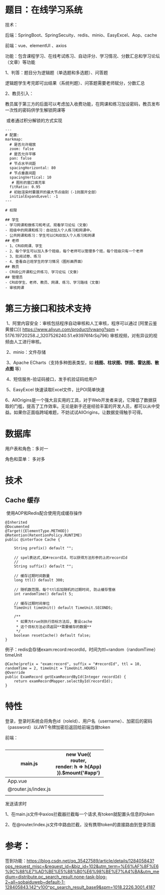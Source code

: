 



# 题目：在线学习系统

技术：

后端：SpringBoot、SpringSecuity、redis、minio、EasyExcel、Aop、cache

前端：vue、elementUI 、axios

功能：包含课程学习、在线考试练习、自动评分、学习情况、分数汇总和学习论坛（文章）等功能

1、判答：题目分为逻辑题（单选题和多选题）、问答题

​	逻辑题学生考完即可出结果（系统判题）、问答题需要老师赋分，分数汇总

2、教员引入：

​	教员属于第三方的后面可以考虑加入收费功能，在网课和练习加设密码，教员发布一次性的密码供学生解锁网课等

​	或者通过积分解锁的方式实现

```markmap
---
# 配置:
markmap:
  # 是否允许缩放
  zoom: false
  # 是否允许平移
  pan: false
  # 节点水平间距
  spacingHorizontal: 80
  # 节点垂直间距
  spacingVertical: 10
   # 图形的窗口填充率
  fitRatio: 0.95
  # 初始渲染时要展开的最大节点级别（-1则展开全部）
  initialExpandLevel: -1
---

# 权限

## 学生
- 学习网课和做练习和考试、观看学习论坛（文章）
- 班级中的网课和练习：自动加入个人练习和网课中，
- 公共网课和练习：学生可以CRUD加入个人练习和网课
## 老师
- 1、CRUD网课、学生
- 2、每个学生可以加入多个班级，每个老师可以管理多个班，每个班级只有一个老师
- 3、批阅试卷、练习
- 4、查看自己班学生的学习情况（图形画界面）
## 教员
- CRUD公开课和公开练习、学习论坛（文章）
## 管理员
- CRUD学生、老师、教员、网课、练习、学习路线（文章）
- 审核网课
```



# 第三方接口和技术支持



​	1、阿里内容安全：审核包括程序自动审核和人工审核，程序可以通过 [阿里云鉴黄接口]( https://www.aliyun.com/product/lvwang?spm = 5176.19720258.J_3207526240.51.e93976f4rSq796) 审核视频，对有异议的视频由人工进行审核。

​	2、minio：文件存储

​    3、Apache ECharts（支持多种图表类型，如 **线图、柱状图、饼图、雷达图、散点图** 等）

​    4、短信服务-验证码接口，发手机验证码给用户

​	5、EasyExcel 快速读取Excel文件，比POI简单快速

​	6、AllOrigins是一个强大且实用的工具，对于Web开发者来说，它降低了数据获取的门槛，提高了工作效率。无论是新手还是经验丰富的开发人员，都可以从中受益。如果你正面临跨域难题，不妨试试AllOrigins，让数据变得触手可得。





# 数据库

用户表和角色：多对一

角色和菜单： 多对多





# 技术

## Cache 缓存

​	使用AOP和Redis配合使用完成缓存操作

```
@Inherited
@Documented
@Target({ElementType.METHOD})
@Retention(RetentionPolicy.RUNTIME)
public @interface Cache {

    String prefix() default "";

    // spel表达式,如#recordId，可以获得方法形参的上的recordId
    //
    String suffix() default "";

    // 缓存过期时间数量
    long ttl() default 300;

    // 随机数范围，每个ttl后加随机的过期时间, 防止缓存雪崩
    int randomTime() default 5;

    // 缓存过期时间单位
    TimeUnit timeUnit() default TimeUnit.SECONDS;

    /**
     * 如果为true则执行目标方法后, 重设cache
     * 这个目标方法必须返回**需要缓存的数据**
     */
    boolean resetCache() default false;
}
```

例子：redis会存储exam:record:recordId，时间为ttl+random（randomTime）   timeUnit

```
@Cache(prefix = "exam:record", suffix = "#recordId", ttl = 10, randomTime = 2, timeUnit = TimeUnit.HOURS)
@Override
public ExamRecord getExamRecordById(Integer recordId) {
    return examRecordMapper.selectById(recordId);
}
```





# 特性

登录，登录时系统会将角色id（roleId）、用户名（username）、加密后的密码（password）以JWT令牌加密后返回给前端当做token

前端：





```

```





| main.js             | new Vue({<br/>  router,<br/>  render: h => h(App)<br/>}).$mount('#app') |
| ------------------- | ------------------------------------------------------------ |
| App.vue             | <router-view></router-view>                                  |
| @router.js/index.js |                                                              |
|                     |                                                              |

发送请求时

​	1、在main.js文件中axios拦截器拦截每一个请求,有token就配置头信息的token

​	2、在@router/index.js文件中路由拦截，没有携带token的直接路由到登录页面



# 参考：

签到功能：https://blog.csdn.net/qq_35427589/article/details/128405843?ops_request_misc=&request_id=&biz_id=102&utm_term=%E6%AF%8F%E6%9C%88%E7%AD%BE%E5%88%B0%E6%98%BE%E7%A4%BA&utm_medium=distribute.pc_search_result.none-task-blog-2~all~sobaiduweb~default-1-128405843.142^v100^pc_search_result_base9&spm=1018.2226.3001.4187
